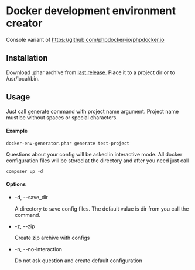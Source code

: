 # Docker development environment creator

Console variant of https://github.com/phpdocker-io/phpdocker.io

## Installation

Download .phar archive from [last release](https://github.com/semin-lev/docker-devenv-creator/releases).
Place it to a project dir or to /usr/local/bin.

## Usage
Just call generate command with project name argument. Project name must be without spaces or special characters.

#### Example

    docker-env-generator.phar generate test-project
    
Questions about your config will be asked in interactive mode. 
All docker configuration files will be stored at the directory and after you need just call

    composer up -d 
    

#### Options
- -d, --save_dir
    
    A directory to save config files. The default value is dir from you call the command.
    
- -z, --zip

    Create zip archive with configs
    
- -n, --no-interaction
    
    Do not ask question and create default configuration